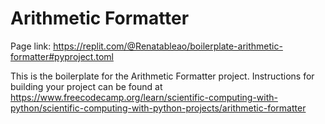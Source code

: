 # Arithmetic Formatter

Page link: https://replit.com/@Renatableao/boilerplate-arithmetic-formatter#pyproject.toml

This is the boilerplate for the Arithmetic Formatter project. Instructions for building your project can be found at https://www.freecodecamp.org/learn/scientific-computing-with-python/scientific-computing-with-python-projects/arithmetic-formatter
